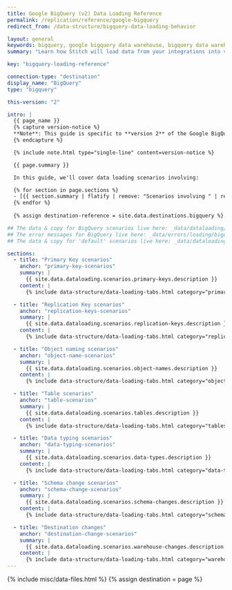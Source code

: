 ```yaml
---
title: Google BigQuery (v2) Data Loading Reference
permalink: /replication/reference/google-bigquery
redirect_from: /data-structure/bigquery-data-loading-behavior

layout: general
keywords: bigquery, google bigquery data warehouse, bigquery data warehouse, bigquery etl, etl to bigquery
summary: "Learn how Stitch will load data from your integrations into version 2 of Stitch's Google BigQuery destination."

key: "bigquery-loading-reference"

connection-type: "destination"
display_name: "BigQuery"
type: "bigquery"

this-version: "2"

intro: |
  {{ page_name }}
  {% capture version-notice %}
  **Note**: This guide is specific to **version 2** of the Google BigQuery destination. For info about data loading for version 1, refer to [version 1 of this guide]({{ link.destinations.loading.bigquery-v1 | prepend: site.baseurl }}).
  {% endcapture %}

  {% include note.html type="single-line" content=version-notice %}

  {{ page.summary }}

  In this guide, we'll cover data loading scenarios involving: 

  {% for section in page.sections %}
  - [{{ section.summary | flatify | remove: "Scenarios involving " | remove: "." | | capitalize | strip }}](#{{ section.anchor }})
  {% endfor %}
  
  {% assign destination-reference = site.data.destinations.bigquery %}

## The data & copy for BigQuery scenarios live here: _data/dataloading/bigquery
## The error messages for BigQuery live here: _data/errors/loading/bigquery.yml
## The data & copy for 'default' scenarios live here: _data/dataloading/scenarios

sections:
  - title: "Primary Key scenarios"
    anchor: "primary-key-scenarios"
    summary: |
      {{ site.data.dataloading.scenarios.primary-keys.description }}
    content: |
      {% include data-structure/data-loading-tabs.html category="primary-keys"%}

  - title: "Replication Key scenarios"
    anchor: "replication-keys-scenarios"
    summary: |
      {{ site.data.dataloading.scenarios.replication-keys.description }}
    content: |
      {% include data-structure/data-loading-tabs.html category="replication-keys" %}

  - title: "Object naming scenarios"
    anchor: "object-name-scenarios"
    summary: |
      {{ site.data.dataloading.scenarios.object-names.description }}
    content: |
      {% include data-structure/data-loading-tabs.html category="object-names" %}

  - title: "Table scenarios"
    anchor: "table-scenarios"
    summary: |
      {{ site.data.dataloading.scenarios.tables.description }}
    content: |
      {% include data-structure/data-loading-tabs.html category="tables" %}

  - title: "Data typing scenarios"
    anchor: "data-typing-scenarios"
    summary: |
      {{ site.data.dataloading.scenarios.data-types.description }}
    content: |
      {% include data-structure/data-loading-tabs.html category="data-types" %}

  - title: "Schema change scenarios"
    anchor: "schema-change-scenarios"
    summary: |
      {{ site.data.dataloading.scenarios.schema-changes.description }}
    content: |
      {% include data-structure/data-loading-tabs.html category="schema-changes" %}

  - title: "Destination changes"
    anchor: "destination-change-scenarios"
    summary: |
      {{ site.data.dataloading.scenarios.warehouse-changes.description }}
    content: |
      {% include data-structure/data-loading-tabs.html category="warehouse-changes" %}
---
```

{% include misc/data-files.html %}
{% assign destination = page %}